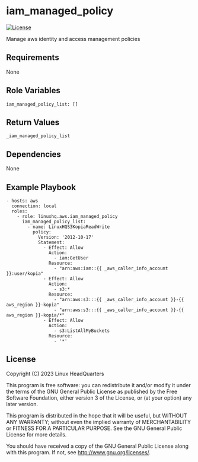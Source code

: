 # iam\_managed\_policy

[![License](https://img.shields.io/badge/license-GPLv3-lightgreen)](https://www.gnu.org/licenses/gpl-3.0.en.html#license-text)

Manage aws identity and access management policies

## Requirements

None

## Role Variables

    iam_managed_policy_list: []

## Return Values

    _iam_managed_policy_list

## Dependencies

None

## Example Playbook

    - hosts: aws
      connection: local
      roles:
        - role: linuxhq.aws.iam_managed_policy
          iam_managed_policy_list:
            - name: LinuxHQS3KopiaReadWrite
              policy:
                Version: '2012-10-17'
                Statement:
                  - Effect: Allow
                    Action:
                      - iam:GetUser
                    Resource:
                      - "arn:aws:iam::{{ _aws_caller_info_account }}:user/kopia"
                  - Effect: Allow
                    Action:
                      - s3:*
                    Resource:
                      - "arn:aws:s3:::{{ _aws_caller_info_account }}-{{ aws_region }}-kopia"
                      - "arn:aws:s3:::{{ _aws_caller_info_account }}-{{ aws_region }}-kopia/*"
                  - Effect: Allow
                    Action:
                      - s3:ListAllMyBuckets
                    Resource:
                      - '*'

## License

Copyright (C) 2023 Linux HeadQuarters

This program is free software: you can redistribute it and/or modify
it under the terms of the GNU General Public License as published by
the Free Software Foundation, either version 3 of the License, or
(at your option) any later version.

This program is distributed in the hope that it will be useful,
but WITHOUT ANY WARRANTY; without even the implied warranty of
MERCHANTABILITY or FITNESS FOR A PARTICULAR PURPOSE. See the
GNU General Public License for more details.

You should have received a copy of the GNU General Public License
along with this program. If not, see <http://www.gnu.org/licenses/>.
